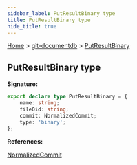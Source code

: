 ```yaml
---
sidebar_label: PutResultBinary type
title: PutResultBinary type
hide_title: true
---
```


[Home](./index.md) &gt; [git-documentdb](./git-documentdb.md) &gt; [PutResultBinary](./git-documentdb.putresultbinary.md)

## PutResultBinary type


<b>Signature:</b>

```typescript
export declare type PutResultBinary = {
    name: string;
    fileOid: string;
    commit: NormalizedCommit;
    type: 'binary';
};
```
<b>References:</b>

[NormalizedCommit](./git-documentdb.normalizedcommit.md)

